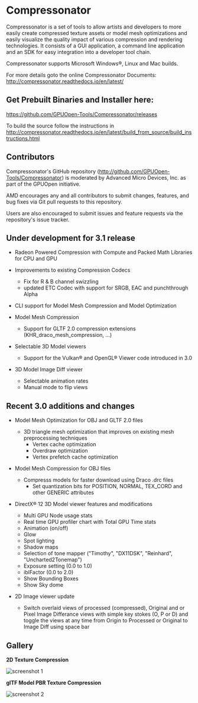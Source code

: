 # Compressonator

Compressonator is a set of tools to allow artists and developers to more easily create compressed texture assets or model mesh optimizations and easily visualize the quality impact of various compression and rendering technologies.  It consists of a GUI application, a command line application and an SDK for easy integration into a developer tool chain.

Compressonator supports Microsoft Windows®, Linux and Mac builds.

For more details goto the online Compressonator Documents: http://compressonator.readthedocs.io/en/latest/ 

Get Prebuilt Binaries and Installer here:
-----------------------------------------------------
https://github.com/GPUOpen-Tools/Compressonator/releases

To build the source follow the instructions in http://compressonator.readthedocs.io/en/latest/build_from_source/build_instructions.html

## Contributors

Compressonator's GitHub repository (http://github.com/GPUOpen-Tools/Compressonator) is moderated by Advanced Micro Devices, Inc. as part of the GPUOpen initiative.

AMD encourages any and all contributors to submit changes, features, and bug fixes via Git pull requests to this repository.

Users are also encouraged to submit issues and feature requests via the repository's issue tracker.
  
Under development for 3.1 release
----------------------------------------------------
* Radeon Powered Compression with Compute and Packed Math Libraries for CPU and GPU

* Improvements to existing Compression Codecs
  * Fix for R & B channel swizzling
  * updated ETC Codec with support for SRGB, EAC and punchthrough Alpha
 
* CLI support for Model Mesh Compression and Model Optimization

* Model Mesh Compression 
  * Support for GLTF 2.0 compression extensions (KHR_draco_mesh_compression, ...)
    
* Selectable 3D Model viewers
  * Support for the Vulkan® and OpenGL® Viewer code introduced in 3.0
 
* 3D Model Image Diff viewer 
  * Selectable animation rates 
  * Manual mode to flip views
 

Recent 3.0 additions and changes
------------------------------------------------------

* Model Mesh Optimization for OBJ and GLTF 2.0 files
  * 3D triangle mesh optimization that improves on existing mesh preprocessing techniques
    * Vertex cache optimization
    * Overdraw optimization
    * Vertex prefetch cache optimization
    
* Model Mesh Compression for OBJ files 
  * Compresss models for faster download using Draco .drc files
    * Set quantization bits for POSITION, NORMAL, TEX_CORD and other GENERIC attributes
  
* DirectX® 12 3D Model viewer features and modifications
  * Multi GPU Node usage stats
  * Real time GPU profiler chart with Total GPU Time stats
  * Animation (on/off)
  * Glow
  * Spot lighting 
  * Shadow maps
  * Selection of tone mapper ("Timothy", "DX11DSK", "Reinhard", "Uncharted2Tonemap")
  * Exposure setting (0.0 to 1.0)
  * iblFactor (0.0 to 2.0)
  * Show Bounding Boxes
  * Show Sky dome
 
* 2D Image viewer update
  * Switch overlaid views of processed (compressed), Original and or Pixel Image Differance views with simple key stokes (O, P or D) and toggle the views at any time from Origin to Processed or Original to Image Diff using space bar

Gallery
-------
**2D Texture Compression**

![screenshot 1](https://github.com/GPUOpen-Tools/Compressonator/blob/master/docs/source/gui_tool/user_guide/media/image51.png)

**glTF Model PBR Texture Compression**

![screenshot 2](https://github.com/GPUOpen-Tools/Compressonator/blob/master/docs/source/gui_tool/user_guide/media/image96.png)


